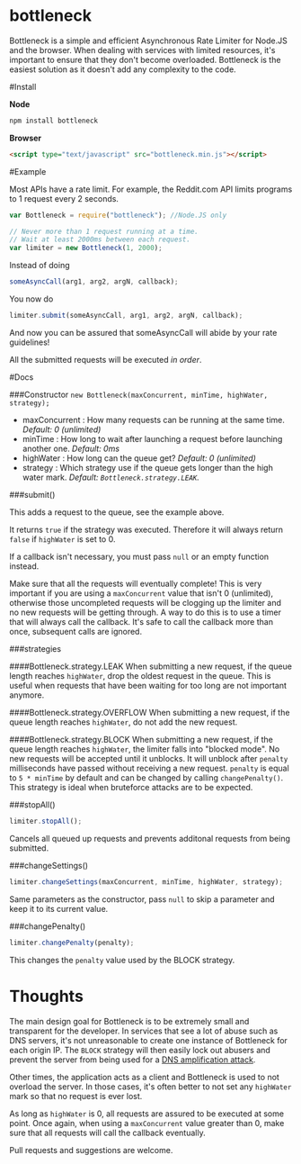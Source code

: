 bottleneck
==========

Bottleneck is a simple and efficient Asynchronous Rate Limiter for Node.JS and the browser. When dealing with services with limited resources, it's important to ensure that they don't become overloaded. Bottleneck is the easiest solution as it doesn't add any complexity to the code.


#Install

__Node__
```javascript
npm install bottleneck
```
__Browser__
```html
<script type="text/javascript" src="bottleneck.min.js"></script>
```

#Example

Most APIs have a rate limit. For example, the Reddit.com API limits programs to 1 request every 2 seconds.

```javascript
var Bottleneck = require("bottleneck"); //Node.JS only

// Never more than 1 request running at a time.
// Wait at least 2000ms between each request.
var limiter = new Bottleneck(1, 2000);
```

Instead of doing
```javascript
someAsyncCall(arg1, arg2, argN, callback);
```
You now do
```javascript
limiter.submit(someAsyncCall, arg1, arg2, argN, callback);
```
And now you can be assured that someAsyncCall will abide by your rate guidelines!

All the submitted requests will be executed *in order*.

#Docs

###Constructor
```new Bottleneck(maxConcurrent, minTime, highWater, strategy);```

* maxConcurrent : How many requests can be running at the same time. *Default: 0 (unlimited)*
* minTime : How long to wait after launching a request before launching another one. *Default: 0ms*
* highWater : How long can the queue get? *Default: 0 (unlimited)*
* strategy : Which strategy use if the queue gets longer than the high water mark. *Default: `Bottleneck.strategy.LEAK`.*

###submit()

This adds a request to the queue, see the example above.

It returns `true` if the strategy was executed. Therefore it will always return `false` if `highWater` is set to 0.

If a callback isn't necessary, you must pass `null` or an empty function instead.

Make sure that all the requests will eventually complete! This is very important if you are using a `maxConcurrent` value that isn't 0 (unlimited), otherwise those uncompleted requests will be clogging up the limiter and no new requests will be getting through. A way to do this is to use a timer that will always call the callback. It's safe to call the callback more than once, subsequent calls are ignored.

###strategies

####Bottleneck.strategy.LEAK
When submitting a new request, if the queue length reaches `highWater`, drop the oldest request in the queue. This is useful when requests that have been waiting for too long are not important anymore.

####Bottleneck.strategy.OVERFLOW
When submitting a new request, if the queue length reaches `highWater`, do not add the new request.

####Bottleneck.strategy.BLOCK
When submitting a new request, if the queue length reaches `highWater`, the limiter falls into "blocked mode". No new requests will be accepted until it unblocks. It will unblock after `penalty` milliseconds have passed without receiving a new request. `penalty` is equal to `5 * minTime` by default and can be changed by calling `changePenalty()`. This strategy is ideal when bruteforce attacks are to be expected.


###stopAll()
```javascript
limiter.stopAll();
```
Cancels all queued up requests and prevents additonal requests from being submitted.

###changeSettings()
```javascript
limiter.changeSettings(maxConcurrent, minTime, highWater, strategy);
```
Same parameters as the constructor, pass ```null``` to skip a parameter and keep it to its current value.

###changePenalty()
```javascript
limiter.changePenalty(penalty);
```
This changes the `penalty` value used by the BLOCK strategy.


# Thoughts

The main design goal for Bottleneck is to be extremely small and transparent for the developer. In services that see a lot of abuse such as DNS servers, it's not unreasonable to create one instance of Bottleneck for each origin IP. The `BLOCK` strategy will then easily lock out abusers and prevent the server from being used for a [DNS amplification attack](http://blog.cloudflare.com/65gbps-ddos-no-problem).

Other times, the application acts as a client and Bottleneck is used to not overload the server. In those cases, it's often better to not set any `highWater` mark so that no request is ever lost.

As long as `highWater` is 0, all requests are assured to be executed at some point. Once again, when using a `maxConcurrent` value greater than 0, make sure that all requests will call the callback eventually.

Pull requests and suggestions are welcome.
